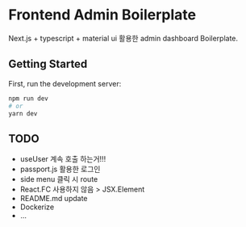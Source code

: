 # Frontend Admin Boilerplate

Next.js + typescript + material ui 활용한 admin dashboard Boilerplate.

## Getting Started

First, run the development server:

```bash
npm run dev
# or
yarn dev
```

## TODO

- useUser 계속 호출 하는거!!!
- passport.js 활용한 로그인
- side menu 클릭 시 route
- React.FC 사용하지 않음 > JSX.Element
- README.md update
- Dockerize
- ...
